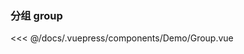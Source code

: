 ### 分组 group

<template>
  <Demo-Group />
</template>

<<< @/docs/.vuepress/components/Demo/Group.vue
